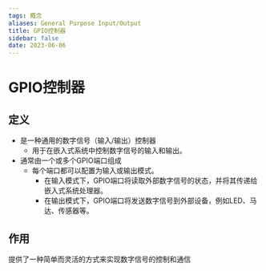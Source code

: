 ```yaml
---
tags: 概念
aliases: General Purpose Input/Output
title: GPIO控制器
sidebar: false
date: 2023-06-06
---
```

# GPIO控制器

## 定义

- 是一种通用的数字信号（输入/输出）控制器
	- 用于在嵌入式系统中控制数字信号的输入和输出。
- 通常由一个或多个GPIO端口组成
	- 每个端口都可以配置为输入或输出模式。
		- 在输入模式下，GPIO端口将读取外部数字信号的状态，并将其传递给嵌入式系统处理器。
		- 在输出模式下，GPIO端口将发送数字信号到外部设备，例如LED、马达、传感器等。

## 作用

提供了一种简单而灵活的方式来实现数字信号的控制和通信